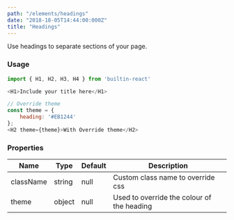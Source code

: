 ```yaml
---
path: "/elements/headings"
date: "2018-18-05T14:44:00:000Z"
title: "Headings"
---
```


Use headings to separate sections of your page. 

### Usage
```javascript
import { H1, H2, H3, H4 } from 'builtin-react'

<H1>Include your title here</H1>

// Override theme
const theme = {
    heading: '#EB1244'
};
<H2 theme={theme}>With Override theme</H2>
```

### Properties
| Name      | Type    | Default    | Description                                |
| --------  | ------- | ---------- | ------------------------------------------ |
| className | string  | null       | Custom class name to override css          |
| theme     | object  | null       | Used to override the colour of the heading |